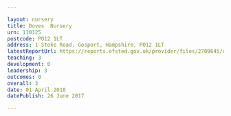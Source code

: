 ```yaml
---

layout: nursery
title: Doves  Nursery
urn: 110125
postcode: PO12 1LT
address: 1 Stoke Road, Gosport, Hampshire, PO12 1LT
latestReportUrl: https://reports.ofsted.gov.uk/provider/files/2709645/urn/110125.pdf
teaching: 3
development: 0
leadership: 3
outcomes: 0
overall: 3
date: 01 April 2018 
datePublish: 26 June 2017

---
```

